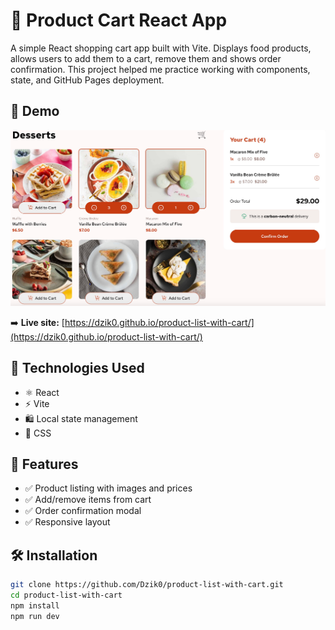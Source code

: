# 🧇 Product Cart React App

A simple React shopping cart app built with Vite. Displays food products, allows users to add them to a cart, remove them and shows order confirmation. This project helped me practice working with components, state, and GitHub Pages deployment.

## 📸 Demo

![screenshot](./screenshot.png)

➡️ **Live site:** [https://dzik0.github.io/product-list-with-cart/](https://dzik0.github.io/product-list-with-cart/)

## 🚀 Technologies Used

- ⚛️ React
- ⚡ Vite
- 🛍️ Local state management
- 💅 CSS

## 📁 Features

- ✅ Product listing with images and prices
- ✅ Add/remove items from cart
- ✅ Order confirmation modal
- ✅ Responsive layout

## 🛠️ Installation

```bash
git clone https://github.com/Dzik0/product-list-with-cart.git
cd product-list-with-cart
npm install
npm run dev
```
